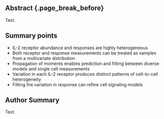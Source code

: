 ## Abstract {.page_break_before}

Text.

## Summary points

- IL-2 receptor abundance and responses are highly heterogeneous
- Both receptor and response measurements can be treated as samples from a multivariate distribution
- Propagation of moments enables prediction and fitting between diverse models and single cell measurements
- Variation in each IL-2 receptor produces distinct patterns of cell-to-cell heterogeneity
- Fitting the variation in response can refine cell signaling models

## Author Summary

Text.
